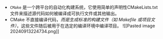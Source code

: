 - `CMake` 是一个跨平台的自动化构建系统，它使用简单的声明性CMakeLists.txt文件来描述源代码如何被编译成可执行文件或其他输出。
- CMake 不直接编译代码，*而是生成标准的构建文件（如 Makefile 或项目文件）*，这些文件随后被用于在选定的编译环境中编译项目。
![[Pasted image 20240913224734.png]]